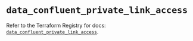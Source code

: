 # `data_confluent_private_link_access`

Refer to the Terraform Registry for docs: [`data_confluent_private_link_access`](https://registry.terraform.io/providers/confluentinc/confluent/2.9.0/docs/data-sources/private_link_access).
